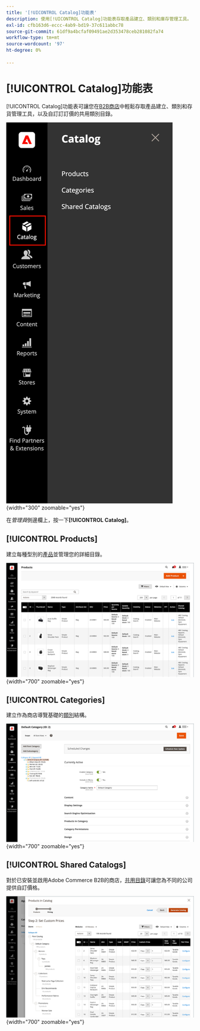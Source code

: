 ```yaml
---
title: '[!UICONTROL Catalog]功能表'
description: 使用[!UICONTROL Catalog]功能表存取產品建立、類別和庫存管理工具。
exl-id: cfb163d6-eccc-4ab9-bd19-37c611abbc78
source-git-commit: 61df9a4bcfaf09491ae2d353478ceb281082fa74
workflow-type: tm+mt
source-wordcount: '97'
ht-degree: 0%

---
```


# [!UICONTROL Catalog]功能表

[!UICONTROL Catalog]功能表可讓您在[B2B商店](https://experienceleague.adobe.com/docs/commerce-admin/b2b/introduction.html)中輕鬆存取產品建立、類別和存貨管理工具，以及自訂訂訂價的共用類別目錄。

![目錄功能表](./assets/admin-menu-catalog.png){width="300" zoomable="yes"}

在&#x200B;_管理員_&#x200B;側邊欄上，按一下&#x200B;**[!UICONTROL Catalog]**。

## [!UICONTROL Products]

建立每種型別的[產品](products-list.md)並管理您的詳細目錄。

![產品格線](./assets/products-grid.png){width="700" zoomable="yes"}

## [!UICONTROL Categories]

建立作為商店導覽基礎的[類別](categories.md)結構。

![類別工作區](./assets/category-workspace.png){width="700" zoomable="yes"}

## [!UICONTROL Shared Catalogs]

對於已安裝並啟用Adobe Commerce B2B的商店，[共用目錄](https://experienceleague.adobe.com/docs/commerce-admin/b2b/shared-catalogs/catalog-shared.html)可讓您為不同的公司提供自訂價格。

![共用的目錄產品](./assets/shared-catalog-setup.png){width="700" zoomable="yes"}
